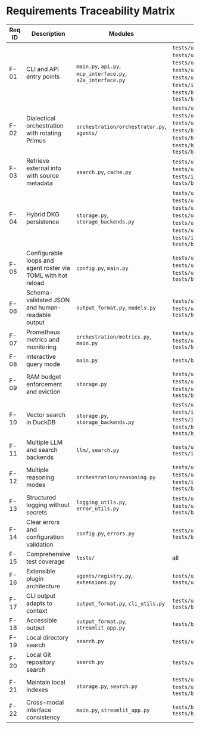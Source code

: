 # Requirements Traceability Matrix

| Req ID | Description | Modules | Test(s) |
|--------|-------------|---------|---------|
| F-01 | CLI and API entry points | `main.py`, `api.py`, `mcp_interface.py`, `a2a_interface.py` | `tests/unit/test_main_cli.py`, `tests/unit/test_main_module.py`, `tests/unit/test_main_config_commands.py`, `tests/unit/test_main_backup_commands.py`, `tests/unit/test_main_monitor_commands.py`, `tests/unit/test_mcp_interface.py`, `tests/unit/test_a2a_interface.py`, `tests/integration/test_cli_http.py`, `tests/behavior/features/query_interface.feature`, `tests/behavior/features/api_orchestrator_integration.feature` |
| F-02 | Dialectical orchestration with rotating Primus | `orchestration/orchestrator.py`, `agents/` | `tests/unit/test_orchestrator_order.py`, `tests/unit/test_orchestrator_errors.py`, `tests/unit/test_agents_llm.py`, `tests/unit/test_specialized_agents.py`, `tests/behavior/features/agent_orchestration.feature`, `tests/behavior/features/orchestrator_agents_integration.feature`, `tests/behavior/features/orchestrator_agents_integration_extended.feature`, `tests/behavior/features/orchestration_system.feature` |
| F-03 | Retrieve external info with source metadata | `search.py`, `cache.py` | `tests/unit/test_search.py`, `tests/unit/test_cache.py`, `tests/unit/test_relevance_ranking.py`, `tests/integration/test_search_backends.py`, `tests/behavior/features/local_sources.feature` |
| F-04 | Hybrid DKG persistence | `storage.py`, `storage_backends.py` | `tests/unit/test_duckdb_storage_backend.py`, `tests/unit/test_duckdb_storage_backend_extended.py`, `tests/unit/test_storage_persistence.py`, `tests/unit/test_storage_teardown.py`, `tests/unit/test_storage_utils.py`, `tests/unit/test_storage_backup.py`, `tests/unit/test_storage_persistence_eviction.py`, `tests/integration/test_rdf_persistence.py`, `tests/behavior/features/dkg_persistence.feature` |
| F-05 | Configurable loops and agent roster via TOML with hot reload | `config.py`, `main.py` | `tests/unit/test_config_reload.py`, `tests/unit/test_config_profiles.py`, `tests/unit/test_config_watcher_cleanup.py`, `tests/unit/test_main_config_commands.py`, `tests/behavior/features/configuration_hot_reload.feature` |
| F-06 | Schema-validated JSON and human-readable output | `output_format.py`, `models.py` | `tests/unit/test_output_format.py`, `tests/unit/test_template.py`, `tests/unit/test_models_docstrings.py`, `tests/behavior/features/output_formatting.feature` |
| F-07 | Prometheus metrics and monitoring | `orchestration/metrics.py`, `main.py` | `tests/unit/test_metrics.py`, `tests/integration/test_monitor_metrics.py`, `tests/unit/test_monitor_cli.py`, `tests/behavior/features/interactive_monitor.feature` |
| F-08 | Interactive query mode | `main.py` | `tests/behavior/features/query_interface.feature` |
| F-09 | RAM budget enforcement and eviction | `storage.py` | `tests/unit/test_eviction.py`, `tests/unit/test_storage_eviction.py`, `tests/unit/test_storage_ram_usage.py`, `tests/unit/test_storage_persistence_eviction.py`, `tests/behavior/features/storage_search_integration.feature` |
| F-10 | Vector search in DuckDB | `storage.py`, `storage_backends.py` | `tests/unit/test_vector_search.py`, `tests/integration/test_vector_extension.py`, `tests/integration/test_vector_extension_extended.py`, `tests/behavior/features/vector_extension_handling.feature`, `tests/behavior/features/storage_search_integration.feature` |
| F-11 | Multiple LLM and search backends | `llm/`, `search.py` | `tests/unit/test_llm_adapter.py`, `tests/unit/test_llm_capabilities.py`, `tests/integration/test_search_backends.py` |
| F-12 | Multiple reasoning modes | `orchestration/reasoning.py` | `tests/unit/test_reasoning_modes.py`, `tests/unit/test_reasoning_strategy.py`, `tests/integration/test_ontology_reasoning.py`, `tests/behavior/features/reasoning_mode.feature` |
| F-13 | Structured logging without secrets | `logging_utils.py`, `error_utils.py` | `tests/unit/test_logging_utils.py`, `tests/unit/test_logging_shutdown.py`, `tests/unit/test_errors.py`, `tests/behavior/features/orchestration_system.feature` |
| F-14 | Clear errors and configuration validation | `config.py`, `errors.py` | `tests/unit/test_config_errors.py`, `tests/unit/test_errors.py`, `tests/behavior/features/error_handling.feature` |
| F-15 | Comprehensive test coverage | `tests/` | all |
| F-16 | Extensible plugin architecture | `agents/registry.py`, `extensions.py` | `tests/unit/test_agent_registry.py`, `tests/unit/test_vss_extension_loader.py` |
| F-17 | CLI output adapts to context | `output_format.py`, `cli_utils.py` | `tests/unit/test_output_format.py`, `tests/behavior/features/output_formatting.feature` |
| F-18 | Accessible output | `output_format.py`, `streamlit_app.py` | `tests/behavior/features/ui_accessibility.feature` |
| F-19 | Local directory search | `search.py` | `tests/unit/test_search.py`, `tests/behavior/features/local_sources.feature` |
| F-20 | Local Git repository search | `search.py` | `tests/unit/test_search.py`, `tests/behavior/features/local_sources.feature` |
| F-21 | Maintain local indexes | `storage.py`, `search.py` | `tests/unit/test_incremental_updates.py`, `tests/unit/test_storage_validation.py`, `tests/behavior/features/storage_search_integration.feature` |
| F-22 | Cross-modal interface consistency | `main.py`, `streamlit_app.py` | `tests/behavior/features/cross_modal_integration.feature`, `tests/behavior/features/streamlit_gui.feature` |

